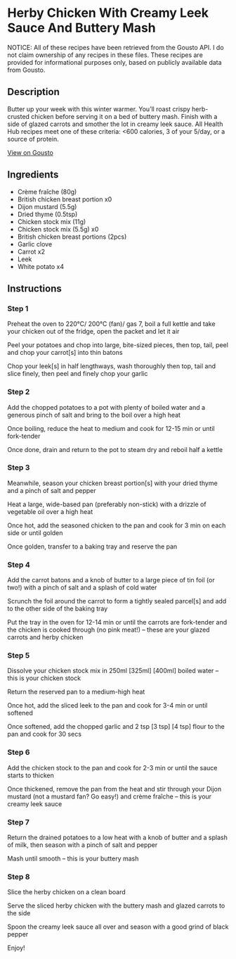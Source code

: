 # Herby Chicken With Creamy Leek Sauce And Buttery Mash

NOTICE: All of these recipes have been retrieved from the Gousto API. I do not claim ownership of any recipes in these files. These recipes are provided for informational purposes only, based on publicly available data from Gousto.

## Description

Butter up your week with this winter warmer. You’ll roast crispy herb-crusted chicken before serving it on a bed of buttery mash. Finish with a side of glazed carrots and smother the lot in creamy leek sauce. All Health Hub recipes meet one of these criteria: <600 calories, 3 of your 5/day, or a source of protein.

[View on Gousto](https://www.gousto.co.uk/recipes/cookbook/herby-chicken-with-creamy-leek-sauce-buttery-mash)

## Ingredients

- Crème fraîche (80g)
- British chicken breast portion x0
- Dijon mustard (5.5g)
- Dried thyme (0.5tsp)
- Chicken stock mix (11g)
- Chicken stock mix (5.5g) x0
- British chicken breast portions (2pcs)
- Garlic clove
- Carrot x2
- Leek
- White potato x4

## Instructions


### Step 1

Preheat the oven to 220°C/ 200°C (fan)/ gas 7, boil a full kettle and take your chicken out of the fridge, open the packet and let it air

Peel your potatoes and chop into large, bite-sized pieces, then top, tail, peel and chop your carrot[s] into thin batons

Chop your leek[s] in half lengthways, wash thoroughly then top, tail and slice finely, then peel and finely chop your garlic


### Step 2

Add the chopped potatoes to a pot with plenty of boiled water and a generous pinch of salt and bring to the boil over a high heat

Once boiling, reduce the heat to medium and cook for 12-15 min or until fork-tender

Once done, drain and return to the pot to steam dry and reboil half a kettle


### Step 3

Meanwhile, season your chicken breast portion[s] with your dried thyme and a pinch of salt and pepper

Heat a large, wide-based pan (preferably non-stick) with a drizzle of vegetable oil over a high heat

Once hot, add the seasoned chicken to the pan and cook for 3 min on each side or until golden

Once golden, transfer to a baking tray and reserve the pan


### Step 4

Add the carrot batons and a knob of butter to a large piece of tin foil (or two!) with a pinch of salt and a splash of cold water

Scrunch the foil around the carrot to form a tightly sealed parcel[s] and add to the other side of the baking tray

Put the tray in the oven for 12-14 min or until the carrots are fork-tender and the chicken is cooked through (no pink meat!) – these are your glazed carrots and herby chicken


### Step 5

Dissolve your chicken stock mix in 250ml <span class="text-purple">[325ml]</span> <span class="text-danger">[400ml] </span>boiled water – this is your chicken stock

Return the reserved pan to a medium-high heat

Once hot, add the sliced leek to the pan and cook for 3-4 min or until softened

Once softened, add the chopped garlic and 2 tsp <span class="text-purple">[3 tsp]</span> <span class="text-danger">[4 tsp]</span> flour to the pan and cook for 30 secs


### Step 6

Add the chicken stock to the pan and cook for 2-3 min or until the sauce starts to thicken

Once thickened, remove the pan from the heat and stir through your Dijon mustard (not a mustard fan? Go easy!) and crème fraîche – this is your creamy leek sauce


### Step 7

Return the drained potatoes to a low heat with a knob of butter and a splash of milk, then season with a pinch of salt and pepper

Mash until smooth – this is your buttery mash

### Step 8

Slice the herby chicken on a clean board

Serve the sliced herby chicken with the buttery mash and glazed carrots to the side

Spoon the creamy leek sauce all over and season with a good grind of black pepper

Enjoy!

